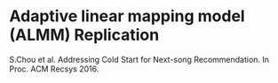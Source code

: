 # Adaptive linear mapping model (ALMM) Replication
S.Chou et al. Addressing Cold Start for Next-song Recommendation. In Proc. ACM Recsys 2016.
